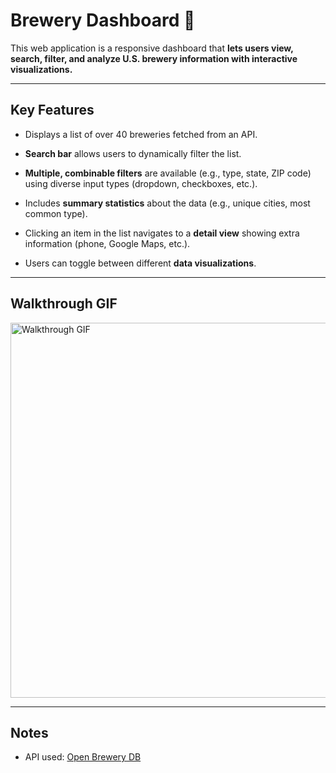 # Brewery Dashboard 🍺

This web application is a responsive dashboard that **lets users view, search, filter, and analyze U.S. brewery information with interactive visualizations.**

---

## Key Features

* Displays a list of over 40 breweries fetched from an API.

* **Search bar** allows users to dynamically filter the list.

* **Multiple, combinable filters** are available (e.g., type, state, ZIP code) using diverse input types (dropdown, checkboxes, etc.).

* Includes **summary statistics** about the data (e.g., unique cities, most common type).

* Clicking an item in the list navigates to a **detail view** showing extra information (phone, Google Maps, etc.).

* Users can toggle between different **data visualizations**.

---

## Walkthrough GIF

<img src="src/assets/project6_walkthrough.gif" width="600" alt='Walkthrough GIF' />

---

## Notes

- API used: [Open Brewery DB](https://www.openbrewerydb.org/)
